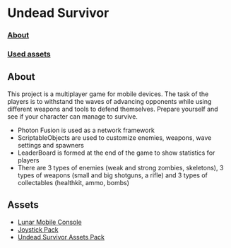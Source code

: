 # Undead Survivor

### [About ](#about)
### [Used assets](#assets)

## About
This project is a multiplayer game for mobile devices. The task of the players is to withstand the waves of advancing opponents while using different weapons and tools to defend themselves.
Prepare yourself and see if your character can manage to survive. 

- Photon Fusion is used as a network framework
- ScriptableObjects are used to customize enemies, weapons, wave settings and spawners
- LeaderBoard is formed at the end of the game to show statistics for players
- There are 3 types of enemies (weak and strong zombies, skeletons), 3 types of weapons (small and big shotguns, a rifle) and 3 types of collectables (healthkit, ammo, bombs)

## Assets
- [Lunar Mobile Console](https://assetstore.unity.com/packages/tools/gui/lunar-mobile-console-free-82881)
- [Joystick Pack](https://assetstore.unity.com/packages/tools/input-management/joystick-pack-107631)
- [Undead Survivor Assets Pack](https://assetstore.unity.com/packages/2d/undead-survivor-assets-pack-238068)

